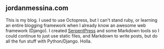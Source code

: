 jordanmessina.com
-----------------

This is my blog. I used to use Octopress, but I can't stand ruby, or learning an entire blogging framework when I already know an awesome web framework (Django). I created [SerpentPress](https://github.com/jordanmessina/serpentpress) and some Markdown tools so I could continue to just use static files, and Markdown to write posts, but do all the fun stuff with Python/Django. Holla.
